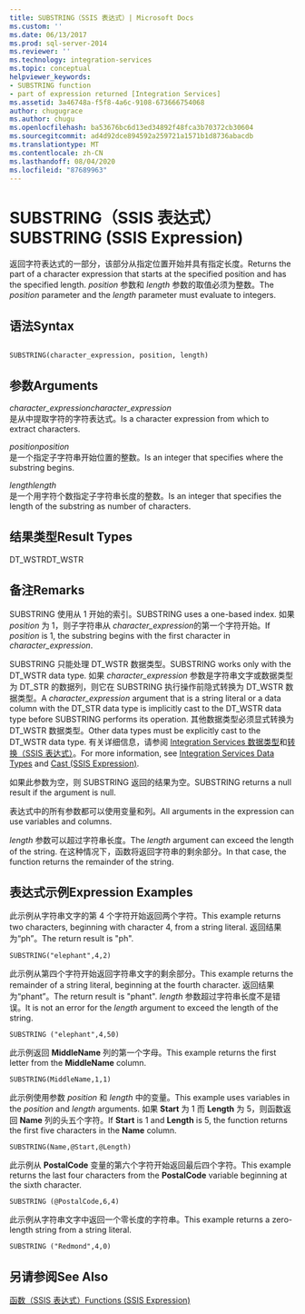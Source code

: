 ```yaml
---
title: SUBSTRING（SSIS 表达式）| Microsoft Docs
ms.custom: ''
ms.date: 06/13/2017
ms.prod: sql-server-2014
ms.reviewer: ''
ms.technology: integration-services
ms.topic: conceptual
helpviewer_keywords:
- SUBSTRING function
- part of expression returned [Integration Services]
ms.assetid: 3a46748a-f5f8-4a6c-9108-673666754068
author: chugugrace
ms.author: chugu
ms.openlocfilehash: ba53676bc6d13ed34892f48fca3b70372cb30604
ms.sourcegitcommit: ad4d92dce894592a259721a1571b1d8736abacdb
ms.translationtype: MT
ms.contentlocale: zh-CN
ms.lasthandoff: 08/04/2020
ms.locfileid: "87689963"
---
```

# <a name="substring-ssis-expression"></a><span data-ttu-id="06bc1-102">SUBSTRING（SSIS 表达式）</span><span class="sxs-lookup"><span data-stu-id="06bc1-102">SUBSTRING (SSIS Expression)</span></span>
  <span data-ttu-id="06bc1-103">返回字符表达式的一部分，该部分从指定位置开始并具有指定长度。</span><span class="sxs-lookup"><span data-stu-id="06bc1-103">Returns the part of a character expression that starts at the specified position and has the specified length.</span></span> <span data-ttu-id="06bc1-104">*position* 参数和 *length* 参数的取值必须为整数。</span><span class="sxs-lookup"><span data-stu-id="06bc1-104">The *position* parameter and the *length* parameter must evaluate to integers.</span></span>  
  
## <a name="syntax"></a><span data-ttu-id="06bc1-105">语法</span><span class="sxs-lookup"><span data-stu-id="06bc1-105">Syntax</span></span>  
  
```  
  
SUBSTRING(character_expression, position, length)  
```  
  
## <a name="arguments"></a><span data-ttu-id="06bc1-106">参数</span><span class="sxs-lookup"><span data-stu-id="06bc1-106">Arguments</span></span>  
 <span data-ttu-id="06bc1-107">*character_expression*</span><span class="sxs-lookup"><span data-stu-id="06bc1-107">*character_expression*</span></span>  
 <span data-ttu-id="06bc1-108">是从中提取字符的字符表达式。</span><span class="sxs-lookup"><span data-stu-id="06bc1-108">Is a character expression from which to extract characters.</span></span>  
  
 <span data-ttu-id="06bc1-109">*position*</span><span class="sxs-lookup"><span data-stu-id="06bc1-109">*position*</span></span>  
 <span data-ttu-id="06bc1-110">是一个指定子字符串开始位置的整数。</span><span class="sxs-lookup"><span data-stu-id="06bc1-110">Is an integer that specifies where the substring begins.</span></span>  
  
 <span data-ttu-id="06bc1-111">*length*</span><span class="sxs-lookup"><span data-stu-id="06bc1-111">*length*</span></span>  
 <span data-ttu-id="06bc1-112">是一个用字符个数指定子字符串长度的整数。</span><span class="sxs-lookup"><span data-stu-id="06bc1-112">Is an integer that specifies the length of the substring as number of characters.</span></span>  
  
## <a name="result-types"></a><span data-ttu-id="06bc1-113">结果类型</span><span class="sxs-lookup"><span data-stu-id="06bc1-113">Result Types</span></span>  
 <span data-ttu-id="06bc1-114">DT_WSTR</span><span class="sxs-lookup"><span data-stu-id="06bc1-114">DT_WSTR</span></span>  
  
## <a name="remarks"></a><span data-ttu-id="06bc1-115">备注</span><span class="sxs-lookup"><span data-stu-id="06bc1-115">Remarks</span></span>  
 <span data-ttu-id="06bc1-116">SUBSTRING 使用从 1 开始的索引。</span><span class="sxs-lookup"><span data-stu-id="06bc1-116">SUBSTRING uses a one-based index.</span></span> <span data-ttu-id="06bc1-117">如果 *position* 为 1，则子字符串从 *character_expression*的第一个字符开始。</span><span class="sxs-lookup"><span data-stu-id="06bc1-117">If *position* is 1, the substring begins with the first character in *character_expression*.</span></span>  
  
 <span data-ttu-id="06bc1-118">SUBSTRING 只能处理 DT_WSTR 数据类型。</span><span class="sxs-lookup"><span data-stu-id="06bc1-118">SUBSTRING works only with the DT_WSTR data type.</span></span> <span data-ttu-id="06bc1-119">如果 *character_expression* 参数是字符串文字或数据类型为 DT_STR 的数据列，则它在 SUBSTRING 执行操作前隐式转换为 DT_WSTR 数据类型。</span><span class="sxs-lookup"><span data-stu-id="06bc1-119">A *character_expression* argument that is a string literal or a data column with the DT_STR data type is implicitly cast to the DT_WSTR data type before SUBSTRING performs its operation.</span></span> <span data-ttu-id="06bc1-120">其他数据类型必须显式转换为 DT_WSTR 数据类型。</span><span class="sxs-lookup"><span data-stu-id="06bc1-120">Other data types must be explicitly cast to the DT_WSTR data type.</span></span> <span data-ttu-id="06bc1-121">有关详细信息，请参阅 [Integration Services 数据类型](../data-flow/integration-services-data-types.md)和[转换（SSIS 表达式）](cast-ssis-expression.md)。</span><span class="sxs-lookup"><span data-stu-id="06bc1-121">For more information, see [Integration Services Data Types](../data-flow/integration-services-data-types.md) and [Cast &#40;SSIS Expression&#41;](cast-ssis-expression.md).</span></span>  
  
 <span data-ttu-id="06bc1-122">如果此参数为空，则 SUBSTRING 返回的结果为空。</span><span class="sxs-lookup"><span data-stu-id="06bc1-122">SUBSTRING returns a null result if the argument is null.</span></span>  
  
 <span data-ttu-id="06bc1-123">表达式中的所有参数都可以使用变量和列。</span><span class="sxs-lookup"><span data-stu-id="06bc1-123">All arguments in the expression can use variables and columns.</span></span>  
  
 <span data-ttu-id="06bc1-124">*length* 参数可以超过字符串长度。</span><span class="sxs-lookup"><span data-stu-id="06bc1-124">The *length* argument can exceed the length of the string.</span></span> <span data-ttu-id="06bc1-125">在这种情况下，函数将返回字符串的剩余部分。</span><span class="sxs-lookup"><span data-stu-id="06bc1-125">In that case, the function returns the remainder of the string.</span></span>  
  
## <a name="expression-examples"></a><span data-ttu-id="06bc1-126">表达式示例</span><span class="sxs-lookup"><span data-stu-id="06bc1-126">Expression Examples</span></span>  
 <span data-ttu-id="06bc1-127">此示例从字符串文字的第 4 个字符开始返回两个字符。</span><span class="sxs-lookup"><span data-stu-id="06bc1-127">This example returns two characters, beginning with character 4, from a string literal.</span></span> <span data-ttu-id="06bc1-128">返回结果为“ph”。</span><span class="sxs-lookup"><span data-stu-id="06bc1-128">The return result is "ph".</span></span>  
  
```  
SUBSTRING("elephant",4,2)  
```  
  
 <span data-ttu-id="06bc1-129">此示例从第四个字符开始返回字符串文字的剩余部分。</span><span class="sxs-lookup"><span data-stu-id="06bc1-129">This example returns the remainder of a string literal, beginning at the fourth character.</span></span> <span data-ttu-id="06bc1-130">返回结果为“phant”。</span><span class="sxs-lookup"><span data-stu-id="06bc1-130">The return result is "phant".</span></span> <span data-ttu-id="06bc1-131">*length* 参数超过字符串长度不是错误。</span><span class="sxs-lookup"><span data-stu-id="06bc1-131">It is not an error for the *length* argument to exceed the length of the string.</span></span>  
  
```  
SUBSTRING ("elephant",4,50)  
```  
  
 <span data-ttu-id="06bc1-132">此示例返回 **MiddleName** 列的第一个字母。</span><span class="sxs-lookup"><span data-stu-id="06bc1-132">This example returns the first letter from the **MiddleName** column.</span></span>  
  
```  
SUBSTRING(MiddleName,1,1)  
```  
  
 <span data-ttu-id="06bc1-133">此示例使用参数 *position* 和 *length* 中的变量。</span><span class="sxs-lookup"><span data-stu-id="06bc1-133">This example uses variables in the *position* and *length* arguments.</span></span> <span data-ttu-id="06bc1-134">如果 **Start** 为 1 而 **Length** 为 5，则函数返回 **Name** 列的头五个字符。</span><span class="sxs-lookup"><span data-stu-id="06bc1-134">If **Start** is 1 and **Length** is 5, the function returns the first five characters in the **Name** column.</span></span>  
  
```  
SUBSTRING(Name,@Start,@Length)  
```  
  
 <span data-ttu-id="06bc1-135">此示例从 **PostalCode** 变量的第六个字符开始返回最后四个字符。</span><span class="sxs-lookup"><span data-stu-id="06bc1-135">This example returns the last four characters from the **PostalCode** variable beginning at the sixth character.</span></span>  
  
```  
SUBSTRING (@PostalCode,6,4)  
```  
  
 <span data-ttu-id="06bc1-136">此示例从字符串文字中返回一个零长度的字符串。</span><span class="sxs-lookup"><span data-stu-id="06bc1-136">This example returns a zero-length string from a string literal.</span></span>  
  
```  
SUBSTRING ("Redmond",4,0)  
```  
  
## <a name="see-also"></a><span data-ttu-id="06bc1-137">另请参阅</span><span class="sxs-lookup"><span data-stu-id="06bc1-137">See Also</span></span>  
 [<span data-ttu-id="06bc1-138">函数（SSIS 表达式）</span><span class="sxs-lookup"><span data-stu-id="06bc1-138">Functions &#40;SSIS Expression&#41;</span></span>](functions-ssis-expression.md)  
  
  
